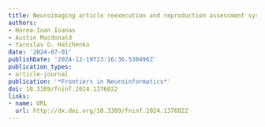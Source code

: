 ```yaml
---
title: Neuroimaging article reexecution and reproduction assessment system
authors:
- Horea-Ioan Ioanas
- Austin Macdonald
- Yaroslav O. Halchenko
date: '2024-07-01'
publishDate: '2024-12-19T23:16:36.530496Z'
publication_types:
- article-journal
publication: '*Frontiers in Neuroinformatics*'
doi: 10.3389/fninf.2024.1376022
links:
- name: URL
  url: http://dx.doi.org/10.3389/fninf.2024.1376022
---
```

